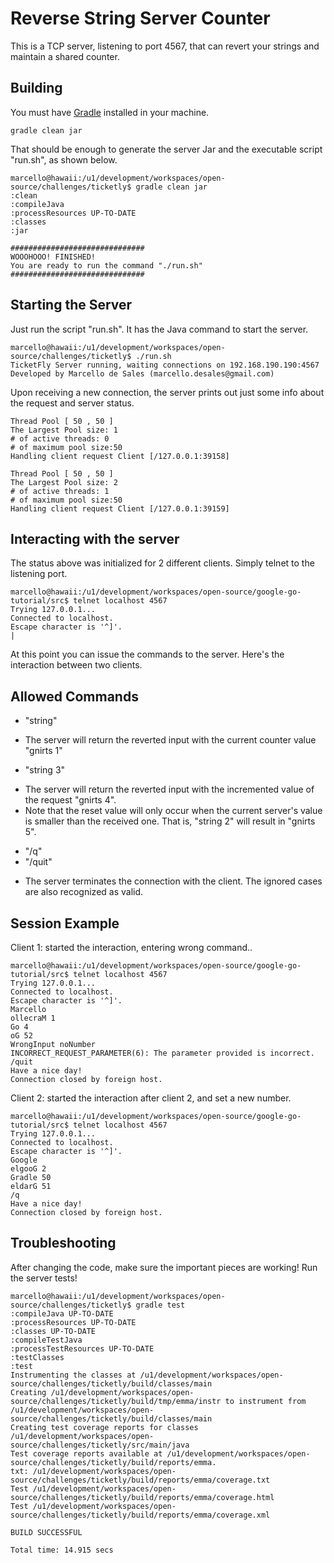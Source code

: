 Reverse String Server Counter
===========================================

This is a TCP server, listening to port 4567, that can revert your strings and maintain a shared
counter.

## Building 

You must have [Gradle](http://www.gradle.org/downloads) installed in your machine.

    gradle clean jar

That should be enough to generate the server Jar and the executable script "run.sh", as shown below.

    marcello@hawaii:/u1/development/workspaces/open-source/challenges/ticketly$ gradle clean jar
    :clean
    :compileJava
    :processResources UP-TO-DATE
    :classes
    :jar
    
    ##############################
    WOOOHOOO! FINISHED!
    You are ready to run the command "./run.sh"
    ##############################

## Starting the Server

Just run the script "run.sh". It has the Java command to start the server.

    marcello@hawaii:/u1/development/workspaces/open-source/challenges/ticketly$ ./run.sh 
    TicketFly Server running, waiting connections on 192.168.190.190:4567
    Developed by Marcello de Sales (marcello.desales@gmail.com)

Upon receiving a new connection, the server prints out just some info about the request and server status.

    Thread Pool [ 50 , 50 ]
    The Largest Pool size: 1
    # of active threads: 0
    # of maximum pool size:50
    Handling client request Client [/127.0.0.1:39158]
    
    Thread Pool [ 50 , 50 ]
    The Largest Pool size: 2
    # of active threads: 1
    # of maximum pool size:50
    Handling client request Client [/127.0.0.1:39159]

## Interacting with the server

The status above was initialized for 2 different clients. Simply telnet to the listening port.

    marcello@hawaii:/u1/development/workspaces/open-source/google-go-tutorial/src$ telnet localhost 4567
    Trying 127.0.0.1...
    Connected to localhost.
    Escape character is '^]'.
    |

At this point you can issue the commands to the server. Here's the interaction between two clients.

## Allowed Commands 

* "string"
 - The server will return the reverted input with the current counter value "gnirts 1"

* "string 3"
 - The server will return the reverted input with the incremented value of the request "gnirts 4".
 - Note that the reset value will only occur when the current server's value is smaller than the received one.
   That is, "string 2" will result in "gnirts 5".

* "/q"
* "/quit"
 - The server terminates the connection with the client. The ignored cases are also recognized as valid.

## Session Example

Client 1: started the interaction, entering wrong command..

    marcello@hawaii:/u1/development/workspaces/open-source/google-go-tutorial/src$ telnet localhost 4567
    Trying 127.0.0.1...
    Connected to localhost.
    Escape character is '^]'.
    Marcello
    ollecraM 1
    Go 4
    oG 52
    WrongInput noNumber
    INCORRECT_REQUEST_PARAMETER(6): The parameter provided is incorrect.
    /quit
    Have a nice day!
    Connection closed by foreign host.

Client 2: started the interaction after client 2, and set a new number.

    marcello@hawaii:/u1/development/workspaces/open-source/google-go-tutorial/src$ telnet localhost 4567
    Trying 127.0.0.1...
    Connected to localhost.
    Escape character is '^]'.
    Google
    elgooG 2
    Gradle 50
    eldarG 51
    /q
    Have a nice day!
    Connection closed by foreign host.

## Troubleshooting

After changing the code, make sure the important pieces are working! Run the server tests!

    marcello@hawaii:/u1/development/workspaces/open-source/challenges/ticketly$ gradle test
    :compileJava UP-TO-DATE
    :processResources UP-TO-DATE
    :classes UP-TO-DATE
    :compileTestJava
    :processTestResources UP-TO-DATE
    :testClasses
    :test
    Instrumenting the classes at /u1/development/workspaces/open-source/challenges/ticketly/build/classes/main
    Creating /u1/development/workspaces/open-source/challenges/ticketly/build/tmp/emma/instr to instrument from /u1/development/workspaces/open-source/challenges/ticketly/build/classes/main
    Creating test coverage reports for classes  /u1/development/workspaces/open-source/challenges/ticketly/src/main/java
    Test coverage reports available at /u1/development/workspaces/open-source/challenges/ticketly/build/reports/emma.
    txt: /u1/development/workspaces/open-source/challenges/ticketly/build/reports/emma/coverage.txt
    Test /u1/development/workspaces/open-source/challenges/ticketly/build/reports/emma/coverage.html
    Test /u1/development/workspaces/open-source/challenges/ticketly/build/reports/emma/coverage.xml
    
    BUILD SUCCESSFUL
    
    Total time: 14.915 secs
